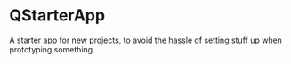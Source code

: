# QStarterApp
A starter app for new projects, to avoid the hassle of setting stuff up when prototyping something.
